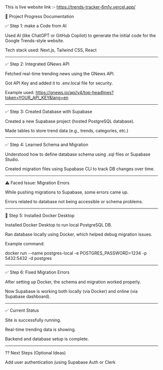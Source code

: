 This is live website link :- https://trends-tracker-6m1v.vercel.app/

📍 Project Progress Documentation


✅ Step 1: make a Code from AI

Used AI (like ChatGPT or GitHub Copilot) to generate the initial code for the Google Trends-style website.

Tech stack used: Next.js, Tailwind CSS, React



---

✅ Step 2: Integrated GNews API

Fetched real-time trending news using the GNews API.

Got API Key and added it to .env.local file for security.

Example used: https://gnews.io/api/v4/top-headlines?token=YOUR_API_KEY&lang=en



---

✅ Step 3: Created Database with Supabase

Created a new Supabase project (hosted PostgreSQL database).

Made tables to store trend data (e.g., trends, categories, etc.)



---

✅ Step 4: Learned Schema and Migration

Understood how to define database schema using .sql files or Supabase Studio.

Created migration files using Supabase CLI to track DB changes over time.



---

⚠ Faced Issue: Migration Errors

While pushing migrations to Supabase, some errors came up.

Errors related to database not being accessible or schema problems.



---

🐳 Step 5: Installed Docker Desktop

Installed Docker Desktop to run local PostgreSQL DB.

Ran database locally using Docker, which helped debug migration issues.

Example command:

docker run --name postgres-local -e POSTGRES_PASSWORD=1234 -p 5432:5432 -d postgres



---

✅ Step 6: Fixed Migration Errors

After setting up Docker, the schema and migration worked properly.

Now Supabase is working both locally (via Docker) and online (via Supabase dashboard).



---

✅ Current Status

Site is successfully running.

Real-time trending data is showing.

Backend and database setup is complete.



---

?? Next Steps (Optional Ideas)

Add user authentication (using Supabase Auth or Clerk
